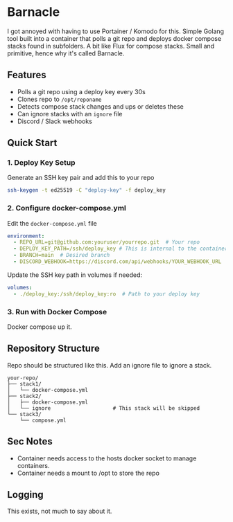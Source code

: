 # Barnacle

I got annoyed with having to use Portainer / Komodo for this. Simple Golang tool built into a container that polls a git repo and deploys docker compose stacks found in subfolders. A bit like Flux for compose stacks. Small and primitive, hence why it's called Barnacle.

## Features

- Polls a git repo using a deploy key every 30s
- Clones repo to `/opt/reponame`
- Detects compose stack changes and ups or deletes these
- Can ignore stacks with an `ignore` file
- Discord / Slack webhooks

## Quick Start

### 1. Deploy Key Setup

Generate an SSH key pair and add this to your repo
```bash
ssh-keygen -t ed25519 -C "deploy-key" -f deploy_key
```

### 2. Configure docker-compose.yml

Edit the `docker-compose.yml` file

```yaml
environment:
  - REPO_URL=git@github.com:youruser/yourrepo.git  # Your repo
  - DEPLOY_KEY_PATH=/ssh/deploy_key # This is internal to the container, Update the volume mount not this
  - BRANCH=main  # Desired branch
  - DISCORD_WEBHOOK=https://discord.com/api/webhooks/YOUR_WEBHOOK_URL  # Optional
```

Update the SSH key path in volumes if needed:
```yaml
volumes:
  - ./deploy_key:/ssh/deploy_key:ro  # Path to your deploy key
```

### 3. Run with Docker Compose

Docker compose up it.

## Repository Structure

Repo should be structured like this. Add an ignore file to ignore a stack.

```
your-repo/
├── stack1/
│   └── docker-compose.yml
├── stack2/
│   ├── docker-compose.yml
│   └── ignore                    # This stack will be skipped
└── stack3/
    └── compose.yml
```

## Sec Notes

- Container needs access to the hosts docker socket to manage containers.
- Container needs a mount to /opt to store the repo

## Logging

This exists, not much to say about it. 
